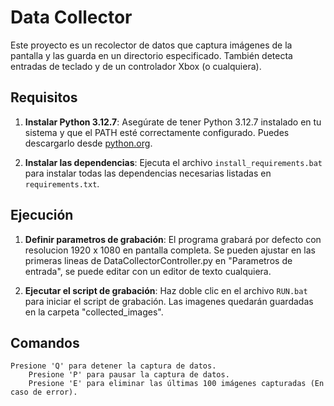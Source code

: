 # Data Collector

Este proyecto es un recolector de datos que captura imágenes de la pantalla y las guarda en un directorio especificado. También detecta entradas de teclado y de un controlador Xbox (o cualquiera).

## Requisitos

1. **Instalar Python 3.12.7**:
Asegúrate de tener Python 3.12.7 instalado en tu sistema y que el PATH esté correctamente configurado.
Puedes descargarlo desde [python.org](https://www.python.org/downloads/release/python-3127/).

2. **Instalar las dependencias**:
Ejecuta el archivo `install_requirements.bat` para instalar todas las dependencias necesarias listadas en `requirements.txt`.

## Ejecución

1. **Definir parametros de grabación**:
El programa grabará por defecto con resolucion 1920 x 1080 en pantalla completa. Se pueden ajustar en las primeras lineas de DataCollectorController.py en
"Parametros de entrada", se puede editar con un editor de texto cualquiera.


2. **Ejecutar el script de grabación**:
Haz doble clic en el archivo `RUN.bat` para iniciar el script de grabación. Las imagenes quedarán guardadas en la carpeta "collected_images".

## Comandos

	Presione 'Q' para detener la captura de datos.
    	Presione 'P' para pausar la captura de datos.
    	Presione 'E' para eliminar las últimas 100 imágenes capturadas (En caso de error).
